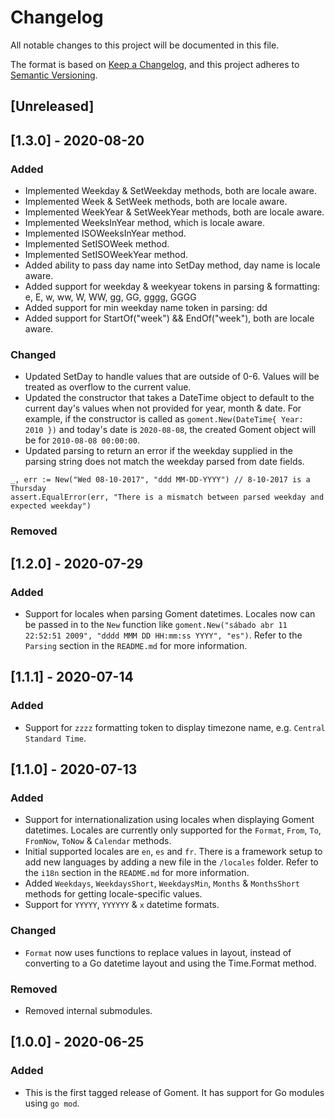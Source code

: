 # Changelog
All notable changes to this project will be documented in this file.

The format is based on [Keep a Changelog](https://keepachangelog.com/en/1.0.0/), and this project adheres to [Semantic Versioning](https://semver.org/spec/v2.0.0.html).

## [Unreleased]

## [1.3.0] - 2020-08-20
### Added
- Implemented Weekday & SetWeekday methods, both are locale aware.
- Implemented Week & SetWeek methods, both are locale aware.
- Implemented WeekYear & SetWeekYear methods, both are locale aware.
- Implemented WeeksInYear method, which is locale aware.
- Implemented ISOWeeksInYear method.
- Implemented SetISOWeek method.
- Implemented SetISOWeekYear method.
- Added ability to pass day name into SetDay method, day name is locale aware. 
- Added support for weekday & weekyear tokens in parsing & formatting: e, E, w, ww, W, WW, gg, GG, gggg, GGGG
- Added support for min weekday name token in parsing: dd
- Added support for StartOf("week") && EndOf("week"), both are locale aware.

### Changed
- Updated SetDay to handle values that are outside of 0-6. Values will be treated as overflow to the current value.
- Updated the constructor that takes a DateTime object to default to the current day's values when not provided for year, month & date. For example, if the constructor is called as `goment.New(DateTime{ Year: 2010 })` and today's date is `2020-08-08`, the created Goment object will be for `2010-08-08 00:00:00`.
- Updated parsing to return an error if the weekday supplied in the parsing string does not match the weekday parsed from date fields. 
```
_, err := New("Wed 08-10-2017", "ddd MM-DD-YYYY") // 8-10-2017 is a Thursday
assert.EqualError(err, "There is a mismatch between parsed weekday and expected weekday")
```

### Removed

## [1.2.0] - 2020-07-29
### Added
- Support for locales when parsing Goment datetimes. Locales now can be passed in to the `New` function like `goment.New("sábado abr 11 22:52:51 2009", "dddd MMM DD HH:mm:ss YYYY", "es")`. Refer to the `Parsing` section in the `README.md` for more information.

## [1.1.1] - 2020-07-14
### Added
- Support for `zzzz` formatting token to display timezone name, e.g. `Central Standard Time`.

## [1.1.0] - 2020-07-13
### Added
- Support for internationalization using locales when displaying Goment datetimes. Locales are currently only supported for the `Format`, `From`, `To`, `FromNow`, `ToNow` & `Calendar` methods.
- Initial supported locales are `en`, `es` and `fr`. There is a framework setup to add new languages by adding a new file in the `/locales` folder. Refer to the `i18n` section in the `README.md` for more information.
- Added `Weekdays`, `WeekdaysShort`, `WeekdaysMin`, `Months` & `MonthsShort` methods for getting locale-specific values.
- Support for `YYYYY`, `YYYYYY` & `x` datetime formats.

### Changed
- `Format` now uses functions to replace values in layout, instead of converting to a Go datetime layout and using the Time.Format method.

### Removed
- Removed internal submodules.

## [1.0.0] - 2020-06-25
### Added
- This is the first tagged release of Goment. It has support for Go modules using `go mod`.
